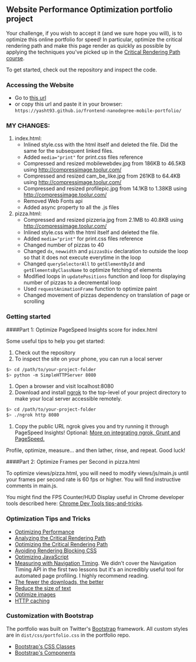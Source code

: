 ## Website Performance Optimization portfolio project

Your challenge, if you wish to accept it (and we sure hope you will), is to optimize this online portfolio for speed! In particular, optimize the critical rendering path and make this page render as quickly as possible by applying the techniques you've picked up in the [Critical Rendering Path course](https://www.udacity.com/course/ud884).

To get started, check out the repository and inspect the code.

### Accessing the Website
- Go to [this url](https://yasht93.github.io/frontend-nanodegree-mobile-portfolio/)
- or copy this url and paste it in your browser:
`https://yasht93.github.io/frontend-nanodegree-mobile-portfolio/`

### MY CHANGES:
1. index.html:
    - Inlined style.css with the html itself and deleted the file. Did the same for the subsequent linked files.
    - Added `media="print"` for print.css files reference
    - Compressed and resized mobilewebdev.jpg from 186KB to 46.5KB using http://compressimage.toolur.com/
    - Compressed and resized cam_be_like.jpg from 261KB to 64.4KB using http://compressimage.toolur.com/
    - Compressed and resized profilepic.jpg from 14.1KB to 1.38KB using http://compressimage.toolur.com/
    - Removed Web Fonts api
    - Added async property to all the .js files
2. pizza.html:
    - Compressed and resized pizzeria.jpg from 2.1MB to 40.8KB using http://compressimage.toolur.com/
    - Inlined style.css with the html itself and deleted the file.
    - Added `media="print"` for print.css files reference
    - Changed number of pizzas to 40
    - Changed `dx`, `newwidth` and `pizzasDiv` declaration to outside the loop so that it does not execute everytime in the loop
    - Changed `querySelectorAll` to `getElementById` and `getElementsByClassName` to optimize fetching of elements
    - Modified loops in `updatePositions` function and loop for displaying number of pizzas to a decremental loop
    - Used `requestAnimationFrame` function to optimize paint
    - Changed movement of pizzas dependency on translation of page or scrolling

### Getting started

####Part 1: Optimize PageSpeed Insights score for index.html

Some useful tips to help you get started:

1. Check out the repository
1. To inspect the site on your phone, you can run a local server

  ```bash
  $> cd /path/to/your-project-folder
  $> python -m SimpleHTTPServer 8080
  ```

1. Open a browser and visit localhost:8080
1. Download and install [ngrok](https://ngrok.com/) to the top-level of your project directory to make your local server accessible remotely.

  ``` bash
  $> cd /path/to/your-project-folder
  $> ./ngrok http 8080
  ```

1. Copy the public URL ngrok gives you and try running it through PageSpeed Insights! Optional: [More on integrating ngrok, Grunt and PageSpeed.](http://www.jamescryer.com/2014/06/12/grunt-pagespeed-and-ngrok-locally-testing/)

Profile, optimize, measure... and then lather, rinse, and repeat. Good luck!

####Part 2: Optimize Frames per Second in pizza.html

To optimize views/pizza.html, you will need to modify views/js/main.js until your frames per second rate is 60 fps or higher. You will find instructive comments in main.js.

You might find the FPS Counter/HUD Display useful in Chrome developer tools described here: [Chrome Dev Tools tips-and-tricks](https://developer.chrome.com/devtools/docs/tips-and-tricks).

### Optimization Tips and Tricks
* [Optimizing Performance](https://developers.google.com/web/fundamentals/performance/ "web performance")
* [Analyzing the Critical Rendering Path](https://developers.google.com/web/fundamentals/performance/critical-rendering-path/analyzing-crp.html "analyzing crp")
* [Optimizing the Critical Rendering Path](https://developers.google.com/web/fundamentals/performance/critical-rendering-path/optimizing-critical-rendering-path.html "optimize the crp!")
* [Avoiding Rendering Blocking CSS](https://developers.google.com/web/fundamentals/performance/critical-rendering-path/render-blocking-css.html "render blocking css")
* [Optimizing JavaScript](https://developers.google.com/web/fundamentals/performance/critical-rendering-path/adding-interactivity-with-javascript.html "javascript")
* [Measuring with Navigation Timing](https://developers.google.com/web/fundamentals/performance/critical-rendering-path/measure-crp.html "nav timing api"). We didn't cover the Navigation Timing API in the first two lessons but it's an incredibly useful tool for automated page profiling. I highly recommend reading.
* <a href="https://developers.google.com/web/fundamentals/performance/optimizing-content-efficiency/eliminate-downloads.html">The fewer the downloads, the better</a>
* <a href="https://developers.google.com/web/fundamentals/performance/optimizing-content-efficiency/optimize-encoding-and-transfer.html">Reduce the size of text</a>
* <a href="https://developers.google.com/web/fundamentals/performance/optimizing-content-efficiency/image-optimization.html">Optimize images</a>
* <a href="https://developers.google.com/web/fundamentals/performance/optimizing-content-efficiency/http-caching.html">HTTP caching</a>

### Customization with Bootstrap
The portfolio was built on Twitter's <a href="http://getbootstrap.com/">Bootstrap</a> framework. All custom styles are in `dist/css/portfolio.css` in the portfolio repo.

* <a href="http://getbootstrap.com/css/">Bootstrap's CSS Classes</a>
* <a href="http://getbootstrap.com/components/">Bootstrap's Components</a>